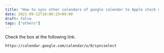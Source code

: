 ```yaml
---
title: "How to sync other calendars of google calendar to Apple stock devices"
date: 2021-09-12T10:00:23+09:00
draft: false
tags: ["others"] 
---
```

<!--more-->
Check the box at the following link.
```
https://calendar.google.com/calendar/u/0/syncselect
```